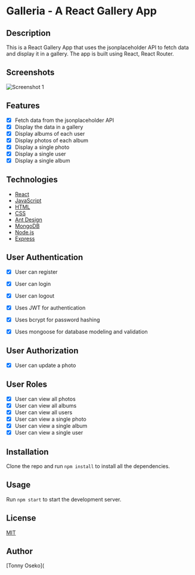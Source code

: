 # Galleria - A React Gallery App

## Description

This is a React Gallery App that uses the jsonplaceholder API to fetch data and display it in a gallery. The app is built using React, React Router.

## Screenshots

![Screenshot 1](../src/Assets/screenshot.png?raw=true "Screenshot 1")

## Features

- [x] Fetch data from the jsonplaceholder API
- [x] Display the data in a gallery
- [x] Display albums of each user
- [x] Display photos of each album
- [x] Display a single photo
- [x] Display a single user
- [x] Display a single album

## Technologies

- [React](https://reactjs.org/)
- [JavaScript](https://www.javascript.com/)
- [HTML](https://html.com/)
- [CSS](https://www.w3.org/Style/CSS/Overview.en.html)
- [Ant Design](https://ant.design/)
- [MongoDB](https://www.mongodb.com/)
- [Node.js](https://nodejs.org/en/)
- [Express](https://expressjs.com/)

## User Authentication

- [x] User can register
- [x] User can login
- [x] User can logout

- [x] Uses JWT for authentication
- [x] Uses bcrypt for password hashing
- [x] Uses mongoose for database modeling and validation

## User Authorization

- [x] User can update a photo

## User Roles

- [x] User can view all photos
- [x] User can view all albums
- [x] User can view all users
- [x] User can view a single photo
- [x] User can view a single album
- [x] User can view a single user

## Installation

Clone the repo and run `npm install` to install all the dependencies.

## Usage

Run `npm start` to start the development server.

## License

[MIT](https://choosealicense.com/licenses/mit/)

## Author

[Tonny Oseko](
